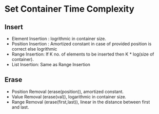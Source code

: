 # Set Container Time Complexity

## Insert
*  Element Insertion : logrithmic in container size.
*  Position Insertion : Amortized constant in case of provided position is correct else logrithmic
*  Range Insertion: If K no. of elements to be inserted then K * log(size of container).
*  List Insertion: Same as Range Insertion

## Erase
*  Position Removal (erase(position)), amortized constant.
*  Value Removal (erase(val)), logarithmic in container size.
*  Range Removal (erase(first,last)), linear in the distance between first and last.
